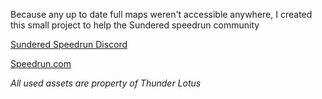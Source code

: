 Because any up to date full maps weren't accessible anywhere, I created this small project to help the Sundered speedrun community

[Sundered Speedrun Discord](https://discordapp.com/invite/vHRDAkX)

[Speedrun.com](https://www.speedrun.com/sundered/)

*All used assets are property of Thunder Lotus*
